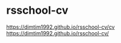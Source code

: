 # rsschool-cv
https://dimtim1992.github.io/rsschool-cv/cv
https://dimtim1992.github.io/rsschool-cv/
